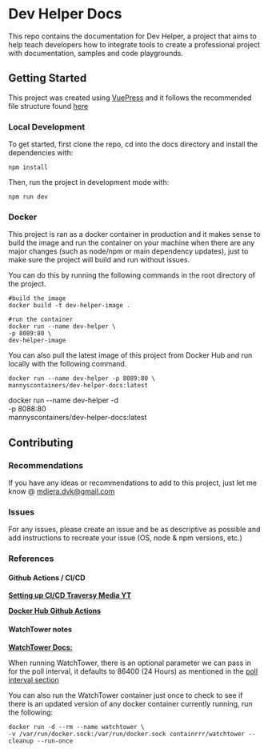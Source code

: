 # Dev Helper Docs
This repo contains the documentation for Dev Helper, a project that aims to help teach developers how to integrate tools to create a professional project with documentation, samples and code playgrounds.

## Getting Started
This project was created using [VuePress](https://vuepress.vuejs.org/) and it follows the recommended file structure found [here](https://vuepress.vuejs.org/guide/directory-structure.html#default-page-routing)

### Local Development
To get started, first clone the repo, cd into the docs directory and install the dependencies with:
```
npm install
```
Then, run the project in development mode with:
```
npm run dev
```
### Docker
This project is ran as a docker container in production and it makes sense to build the image and run the container on your machine when there are any major changes (such as node/npm or main dependency updates), just to make sure the project will build and run without issues.

You can do this by running the following commands in the root directory of the project.

```
#build the image
docker build -t dev-helper-image .

#run the container
docker run --name dev-helper \
-p 8089:80 \
dev-helper-image
```

You can also pull the latest image of this project from Docker Hub and run locally with the following command.

```
docker run --name dev-helper -p 8089:80 \
mannyscontainers/dev-helper-docs:latest
```

docker run --name dev-helper -d \
-p 8088:80 \
mannyscontainers/dev-helper-docs:latest

## Contributing
### Recommendations
If you have any ideas or recommendations to add to this project, just let me know @ mdiera.dvk@gmail.com

### Issues
For any issues, please create an issue and be as descriptive as possible and add instructions to recreate your issue (OS, node & npm versions, etc.)


### References
#### Github Actions / CI/CD
[**Setting up CI/CD Traversy Media YT**](https://www.youtube.com/watch?v=X3F3El_yvFg)

[**Docker Hub Github Actions**](https://docs.docker.com/ci-cd/github-actions/)

#### WatchTower notes 
[**WatchTower Docs:**](https://containrrr.dev/watchtower)

When running WatchTower, there is an optional parameter we can pass in for the poll interval, it defaults to 86400 (24 Hours) as mentioned in the [poll interval section](https://containrrr.dev/watchtower/arguments/#poll_interval)

You can also run the WatchTower container just once to check to see if there is an updated version of any docker container currently running, run the following:

```
docker run -d --rm --name watchtower \
-v /var/run/docker.sock:/var/run/docker.sock containrrr/watchtower --cleanup --run-once
```
